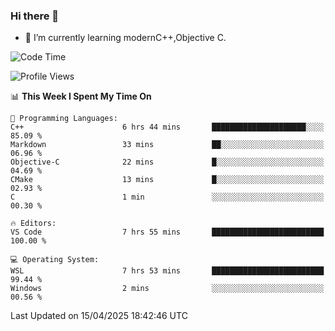 ### Hi there 👋
- 🌱 I’m currently learning modernC++,Objective C.
<!--
**Asukaki7/Asukaki7** is a ✨ _special_ ✨ repository because its `README.md` (this file) appears on your GitHub profile.

Here are some ideas to get you started:

- 🔭 I’m currently working on ...
- 🌱 I’m currently learning ...
- 👯 I’m looking to collaborate on ...
- 🤔 I’m looking for help with ...
- 💬 Ask me about ...
- 📫 How to reach me: ...
- 😄 Pronouns: ...
- ⚡ Fun fact: ...
-->
<!--START_SECTION:waka-->
![Code Time](http://img.shields.io/badge/Code%20Time-525%20hrs%208%20mins-blue)

![Profile Views](http://img.shields.io/badge/Profile%20Views-1-blue)

📊 **This Week I Spent My Time On** 

```text
💬 Programming Languages: 
C++                      6 hrs 44 mins       █████████████████████░░░░   85.09 % 
Markdown                 33 mins             ██░░░░░░░░░░░░░░░░░░░░░░░   06.96 % 
Objective-C              22 mins             █░░░░░░░░░░░░░░░░░░░░░░░░   04.69 % 
CMake                    13 mins             █░░░░░░░░░░░░░░░░░░░░░░░░   02.93 % 
C                        1 min               ░░░░░░░░░░░░░░░░░░░░░░░░░   00.30 % 

🔥 Editors: 
VS Code                  7 hrs 55 mins       █████████████████████████   100.00 % 

💻 Operating System: 
WSL                      7 hrs 53 mins       █████████████████████████   99.44 % 
Windows                  2 mins              ░░░░░░░░░░░░░░░░░░░░░░░░░   00.56 % 
```


 Last Updated on 15/04/2025 18:42:46 UTC
<!--END_SECTION:waka-->
